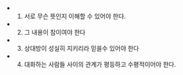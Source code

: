 - 1. 서로 무슨 뜻인지 이해할 수 있어야 한다.
- 2. 그 내용이 참이여야 한다
- 3. 상대방이 성실히 지키리라 믿을수 있어야 한다
- 4. 대화하는 사람들 사이의 관계가 평등하고 수평적이어야 한다.

